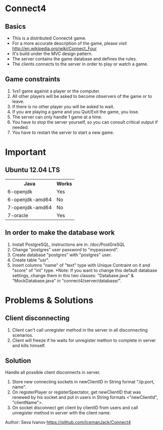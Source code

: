 Connect4
========
Basics
------
* This is a distributed Connect4 game.
* For a more accurate description of the game, please visit http://en.wikipedia.org/wiki/Connect_Four
* It's build under the MVC design pattern.
* The server contains the game database and defines the rules.
* The clients connects to the server in order to play or watch a game.

Game constraints
----------------
1. 1vs1 game against a player or the computer.
2. All other players will be asked to become observers of the game or to leave.
3. If there is no other player you will be asked to wait.
4. If you are playing a game and you Quit/Exit the game, you lose.
5. The server can only handle 1 game at a time.
6. You have to stop the server yourself, so you can consult critical output if needed.
7. You have to restart the server to start a new game.

Important
=========
Ubuntu 12.04 LTS
----------------
<table>
  <tr>
    <th>Java</th><th>Works</th>
  </tr>
  <tr>
    <td>6-openjdk</td><td>Yes</td>
  </tr>
  <tr>
    <td>6-openjdk-amd64</td><td>No</td>
  </tr>
  <tr>
    <td>7-openjdk-amd64</td><td>No</td>
  </tr>
  <tr>
    <td>7-oracle</td><td>Yes</td>
  </tr>
</table>

In order to make the database work
----------------------------------
1. Install PostgreSQL, instructions are in: /doc/PostGreSQL
2. Change "postgres" user password to "mypassword".
3. Create database "postgres" with "postgres" user.
4. Create table "usr".
5. Insert columns "name" of "text" type with Unique Contraint on it and "score" of "int" type.
*Note: If you want to change this default database settings, change them in this two classes: "Database.java" & "MockDatabase.java" in "connect4/server/database/".

Problems & Solutions
====================
Client disconnecting
---------------------
1. Client can't call unregister method in the server in all disconnecting scenarios.
2. Client will freeze if he waits for unregister methon to complete in server and kills himself.

Solution
--------
Handle all possible client disconnects in server.

1. Store new connecting sockets in newClientID in String format "/ip:port, name".
2. On registerPlayer or registerSpectator, get newClientID that was renewed by his socket and put in users in String formats <"newClientId", "clientName">.
3. On socket disconnect get client by clientID from users and call unregister method in server with the client name.

Author: Seva Ivanov
https://github.com/IcemanJack/Connect4

